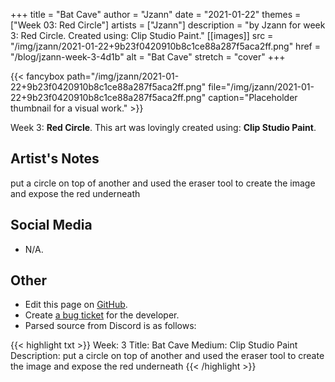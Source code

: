 +++
title =       "Bat Cave"
author =      "Jzann"
date =        "2021-01-22"
themes =      ["Week 03: Red Circle"]
artists =     ["Jzann"]
description = "by Jzann for week 3: Red Circle. Created using: Clip Studio Paint."
[[images]]
              src = "/img/jzann/2021-01-22+9b23f0420910b8c1ce88a287f5aca2ff.png"
              href = "/blog/jzann-week-3-4d1b"
              alt = "Bat Cave"
              stretch = "cover"
+++


{{< fancybox path="/img/jzann/2021-01-22+9b23f0420910b8c1ce88a287f5aca2ff.png" file="/img/jzann/2021-01-22+9b23f0420910b8c1ce88a287f5aca2ff.png" caption="Placeholder thumbnail for a visual work." >}}


Week 3: **Red Circle**. This art was lovingly created using: **Clip Studio Paint**.

## Artist's Notes

put a circle on top of another and used the eraser tool to create the image and expose the red underneath

## Social Media

- N/A.

## Other

- Edit this page on [GitHub](https://github.com/teaminkling/web-refresh/edit/main/content/blog/jzann-week-3-4d1b.md).
- Create [a bug ticket](https://github.com/teaminkling/web-refresh/issues/new?assignees=&labels=bug&template=problem-report.md&title=) for the developer.
- Parsed source from Discord is as follows:

{{< highlight txt >}}
Week: 3
Title: Bat Cave
Medium: Clip Studio Paint
Description: put a circle on top of another and used the eraser tool to create the image and expose the red underneath
{{< /highlight >}}